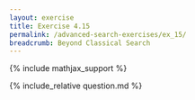 ```yaml
---
layout: exercise
title: Exercise 4.15
permalink: /advanced-search-exercises/ex_15/
breadcrumb: Beyond Classical Search
---
```


{% include mathjax_support %}

<div><i class="arrow-up loader" data-chapter="advanced-search-exercises" data-exercise="ex_15" data-rating="0"></i></div>
{% include_relative question.md %}
